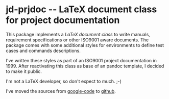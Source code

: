 # jd-prjdoc -- LaTeX document class for project documentation

This package implements a *LaTeX document class* to write manuals, requirement
specifications or other ISO9001 aware documents. The package comes with some
additional styles for environments to define test cases and commands
descriptions.

I've written these styles as part of an ISO9001 project documentation in 1999.
After reactivating this class as base of an pandoc template, I decided to make
it public.

I'm not a LaTeX developer, so don't expect to much. ;-)

I've moved the sources from [google-code](https://code.google.com/p/jd-prjdoc/)
to [github](https://github.com/joede/prjdoc).
